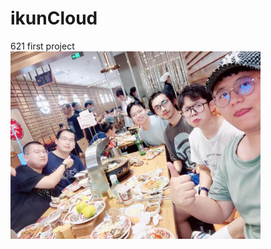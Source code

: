 # ikunCloud
621 first project
<img src="https://github.com/lexiaoyao12138/ikunCloud/blob/main/config/png/621.jpg?raw=true" width="400px" alt="大帅逼">
